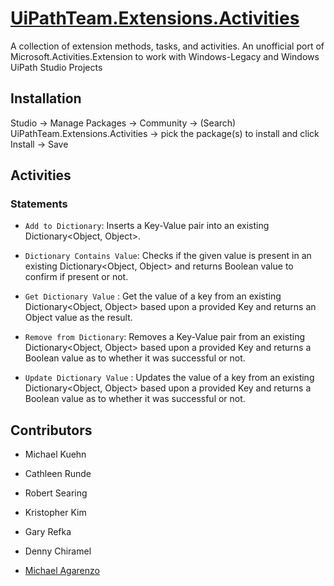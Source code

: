 # [UiPathTeam.Extensions.Activities](https://marketplace.uipath.com/listings/uipathteam-extensions-activities)

A collection of extension methods, tasks, and activities. An unofficial port of Microsoft.Activities.Extension to work with Windows-Legacy and Windows UiPath Studio Projects

## Installation

Studio -> Manage Packages -> Community -> (Search) UiPathTeam.Extensions.Activities -> pick the package(s) to install and click Install -> Save

## Activities

### Statements

* `Add to Dictionary`: Inserts a Key-Value pair into an existing Dictionary<Object, Object>.

* `Dictionary Contains Value`: Checks if the given value is present in an existing Dictionary<Object, Object> and returns Boolean value to confirm if present or not.

* `Get Dictionary Value` : Get the value of a key from an existing Dictionary<Object, Object> based upon a provided Key and returns an Object value as the result.

* `Remove from Dictionary`: Removes a Key-Value pair from an existing Dictionary<Object, Object> based upon a provided Key and returns a Boolean value as to whether it was successful or not.

* `Update Dictionary Value` : Updates the value of a key from an existing Dictionary<Object, Object> based upon a provided Key and returns a Boolean value as to whether it was successful or not.

## Contributors

* Michael Kuehn

* Cathleen Runde

* Robert Searing

* Kristopher Kim

* Gary Refka

* Denny Chiramel

* [Michael Agarenzo](https://www.linkedin.com/in/magarenzo/)